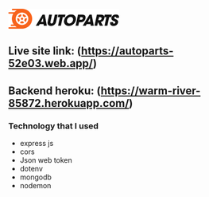 ![AutoParts](/assets/logo.webp "AutoParts")

## Live site link: (https://autoparts-52e03.web.app/)

## Backend heroku: (https://warm-river-85872.herokuapp.com/)

### Technology that I used

- express js
- cors
- Json web token
- dotenv
- mongodb
- nodemon
